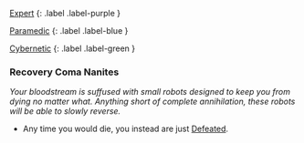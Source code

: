
[Expert](Game/Progress#Expert)
{: .label .label-purple }

[Paramedic](Game/Paramedic)
{: .label .label-blue }

[Cybernetic](Game/Progress#Cybernetic)
{: .label .label-green }
### Recovery Coma Nanites
*Your bloodstream is suffused with small robots designed to keep you from dying no matter what. Anything short of complete annihilation, these robots will be able to slowly reverse.*
* Any time you would die, you instead are just [Defeated](Game/Core/Effects#Defeated).

